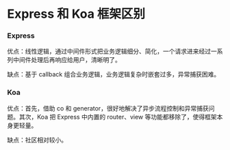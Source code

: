 # Express 和 Koa 框架区别


### Express
优点：线性逻辑，通过中间件形式把业务逻辑细分、简化，一个请求进来经过一系列中间件处理后再响应给用户，清晰明了。 

缺点：基于 callback 组合业务逻辑，业务逻辑复杂时嵌套过多，异常捕获困难。

### Koa
优点：首先，借助 co 和 generator，很好地解决了异步流程控制和异常捕获问题。其次，Koa 把 Express 中内置的 router、view 等功能都移除了，使得框架本身更轻量。 

缺点：社区相对较小。
